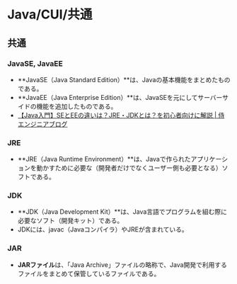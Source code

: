 # Java/CUI/共通

## 共通

### JavaSE, JavaEE

- **JavaSE（Java Standard Edition）**は、Javaの基本機能をまとめたものである。
- **JavaEE（Java Enterprise Edition）**は、JavaSEを元にしてサーバーサイドの機能を追加したものである。
- [【Java入門】SEとEEの違いは？JRE・JDKとは？を初心者向けに解説 | 侍エンジニアブログ](https://www.sejuku.net/blog/12902)

### JRE

- **JRE（Java Runtime Environment）**は、Javaで作られたアプリケーションを動かすために必要な（開発者だけでなくユーザー側も必要となる）ソフトである。

### JDK

- **JDK（Java Development Kit）**は、Java言語でプログラムを組む際に必要なソフト（開発キット）である。
- JDKには、javac（Javaコンパイラ）やJREが含まれている。

### JAR

- **JARファイル**は、「Java Archive」ファイルの略称で、Java開発で利用するファイルをまとめて保管しているファイルである。
